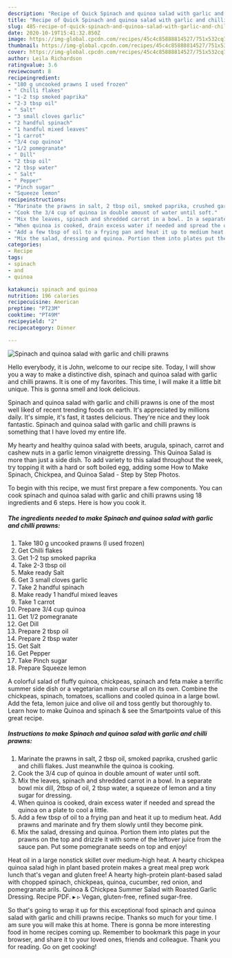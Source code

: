 ```yaml
---
description: "Recipe of Quick Spinach and quinoa salad with garlic and chilli prawns"
title: "Recipe of Quick Spinach and quinoa salad with garlic and chilli prawns"
slug: 485-recipe-of-quick-spinach-and-quinoa-salad-with-garlic-and-chilli-prawns
date: 2020-10-19T15:41:32.850Z
image: https://img-global.cpcdn.com/recipes/45c4c85888814527/751x532cq70/spinach-and-quinoa-salad-with-garlic-and-chilli-prawns-recipe-main-photo.jpg
thumbnail: https://img-global.cpcdn.com/recipes/45c4c85888814527/751x532cq70/spinach-and-quinoa-salad-with-garlic-and-chilli-prawns-recipe-main-photo.jpg
cover: https://img-global.cpcdn.com/recipes/45c4c85888814527/751x532cq70/spinach-and-quinoa-salad-with-garlic-and-chilli-prawns-recipe-main-photo.jpg
author: Leila Richardson
ratingvalue: 3.6
reviewcount: 8
recipeingredient:
- "180 g uncooked prawns I used frozen"
- " Chilli flakes"
- "1-2 tsp smoked paprika"
- "2-3 tbsp oil"
- " Salt"
- "3 small cloves garlic"
- "2 handful spinach"
- "1 handful mixed leaves"
- "1 carrot"
- "3/4 cup quinoa"
- "1/2 pomegranate"
- " Dill"
- "2 tbsp oil"
- "2 tbsp water"
- " Salt"
- " Pepper"
- "Pinch sugar"
- "Squeeze lemon"
recipeinstructions:
- "Marinate the prawns in salt, 2 tbsp oil, smoked paprika, crushed garlic and chilli flakes. Just meanwhile the quinoa is cooking."
- "Cook the 3/4 cup of quinoa in double amount of water until soft."
- "Mix the leaves, spinach and shredded carrot in a bowl. In a separate bowl mix dill, 2tbsp of oil, 2 tbsp water, a squeeze of lemon and a tiny sugar for dressing."
- "When quinoa is cooked, drain excess water if needed and spread the quinoa on a plate to cool a little."
- "Add a few tbsp of oil to a frying pan and heat it up to medium heat. Add prawns and marinate and fry them slowly until they become pink."
- "Mix the salad, dressing and quinoa. Portion them into plates put the prawns on the top and drizzle it with some of the leftover juice from the sauce pan. Put some pomegranate seeds on top and enjoy!"
categories:
- Recipe
tags:
- spinach
- and
- quinoa

katakunci: spinach and quinoa 
nutrition: 196 calories
recipecuisine: American
preptime: "PT23M"
cooktime: "PT49M"
recipeyield: "2"
recipecategory: Dinner

---
```



![Spinach and quinoa salad with garlic and chilli prawns](https://img-global.cpcdn.com/recipes/45c4c85888814527/751x532cq70/spinach-and-quinoa-salad-with-garlic-and-chilli-prawns-recipe-main-photo.jpg)

Hello everybody, it is John, welcome to our recipe site. Today, I will show you a way to make a distinctive dish, spinach and quinoa salad with garlic and chilli prawns. It is one of my favorites. This time, I will make it a little bit unique. This is gonna smell and look delicious.

Spinach and quinoa salad with garlic and chilli prawns is one of the most well liked of recent trending foods on earth. It's appreciated by millions daily. It's simple, it's fast, it tastes delicious. They're nice and they look fantastic. Spinach and quinoa salad with garlic and chilli prawns is something that I have loved my entire life.

My hearty and healthy quinoa salad with beets, arugula, spinach, carrot and cashew nuts in a garlic lemon vinaigrette dressing. This Quinoa Salad is more than just a side dish. To add variety to this salad throughout the week, try topping it with a hard or soft boiled egg, adding some How to Make Spinach, Chickpea, and Quinoa Salad - Step by Step Photos.


To begin with this recipe, we must first prepare a few components. You can cook spinach and quinoa salad with garlic and chilli prawns using 18 ingredients and 6 steps. Here is how you cook it.

<!--inarticleads1-->

##### The ingredients needed to make Spinach and quinoa salad with garlic and chilli prawns:

1. Take 180 g uncooked prawns (I used frozen)
1. Get  Chilli flakes
1. Get 1-2 tsp smoked paprika
1. Take 2-3 tbsp oil
1. Make ready  Salt
1. Get 3 small cloves garlic
1. Take 2 handful spinach
1. Make ready 1 handful mixed leaves
1. Take 1 carrot
1. Prepare 3/4 cup quinoa
1. Get 1/2 pomegranate
1. Get  Dill
1. Prepare 2 tbsp oil
1. Prepare 2 tbsp water
1. Get  Salt
1. Get  Pepper
1. Take Pinch sugar
1. Prepare Squeeze lemon


A colorful salad of fluffy quinoa, chickpeas, spinach and feta make a terrific summer side dish or a vegetarian main course all on its own. Combine the chickpeas, spinach, tomatoes, scallions and cooled quinoa in a large bowl. Add the feta, lemon juice and olive oil and toss gently but thoroughly to. Learn how to make Quinoa and spinach &amp; see the Smartpoints value of this great recipe. 

<!--inarticleads2-->

##### Instructions to make Spinach and quinoa salad with garlic and chilli prawns:

1. Marinate the prawns in salt, 2 tbsp oil, smoked paprika, crushed garlic and chilli flakes. Just meanwhile the quinoa is cooking.
1. Cook the 3/4 cup of quinoa in double amount of water until soft.
1. Mix the leaves, spinach and shredded carrot in a bowl. In a separate bowl mix dill, 2tbsp of oil, 2 tbsp water, a squeeze of lemon and a tiny sugar for dressing.
1. When quinoa is cooked, drain excess water if needed and spread the quinoa on a plate to cool a little.
1. Add a few tbsp of oil to a frying pan and heat it up to medium heat. Add prawns and marinate and fry them slowly until they become pink.
1. Mix the salad, dressing and quinoa. Portion them into plates put the prawns on the top and drizzle it with some of the leftover juice from the sauce pan. Put some pomegranate seeds on top and enjoy!


Heat oil in a large nonstick skillet over medium-high heat. A hearty chickpea quinoa salad high in plant based protein makes a great meal prep work lunch that&#39;s vegan and gluten free! A hearty high-protein plant-based salad with chopped spinach, chickpeas, quinoa, cucumber, red onion, and pomegranate arils. Quinoa &amp; Chickpea Summer Salad with Roasted Garlic Dressing. Recipe PDF. ▸ ▹ Vegan, gluten-free, refined sugar-free. 

So that's going to wrap it up for this exceptional food spinach and quinoa salad with garlic and chilli prawns recipe. Thanks so much for your time. I am sure you will make this at home. There is gonna be more interesting food in home recipes coming up. Remember to bookmark this page in your browser, and share it to your loved ones, friends and colleague. Thank you for reading. Go on get cooking!
